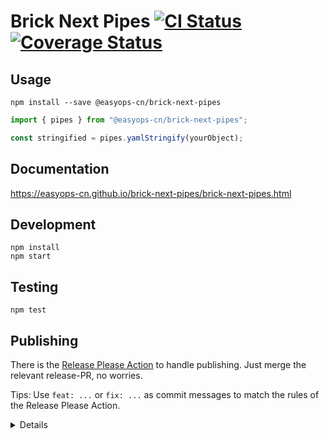 # Brick Next Pipes [![CI Status](https://github.com/easyops-cn/brick-next-pipes/workflows/CI/badge.svg?event=push)](https://github.com/easyops-cn/brick-next-pipes/actions?query=workflow%3ACI) [![Coverage Status](https://coveralls.io/repos/github/easyops-cn/brick-next-pipes/badge.svg)](https://coveralls.io/github/easyops-cn/brick-next-pipes)

## Usage

```shell
npm install --save @easyops-cn/brick-next-pipes
```

```ts
import { pipes } from "@easyops-cn/brick-next-pipes";

const stringified = pipes.yamlStringify(yourObject);
```

## Documentation

https://easyops-cn.github.io/brick-next-pipes/brick-next-pipes.html

## Development

```shell
npm install
npm start
```

## Testing

```shell
npm test
```

## Publishing

There is the [Release Please Action](https://github.com/google-github-actions/release-please-action) to handle publishing. Just merge the relevant release-PR, no worries.

Tips: Use `feat: ...` or `fix: ...` as commit messages to match the rules of the Release Please Action.

<details>

Alternatively, publish manually:

```shell
npm run release
git push --follow-tags origin master
npm run build
npm publish
```

</details>

